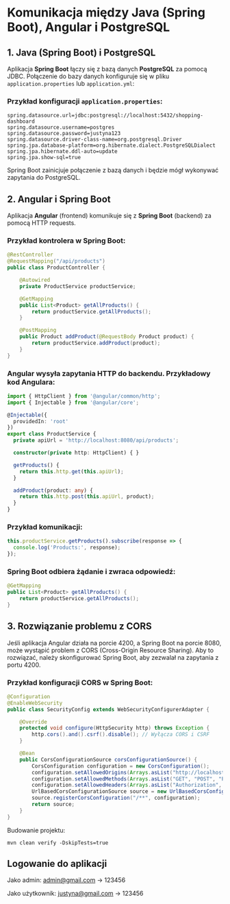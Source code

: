 # Komunikacja między Java (Spring Boot), Angular i PostgreSQL

## 1. Java (Spring Boot) i PostgreSQL

Aplikacja **Spring Boot** łączy się z bazą danych **PostgreSQL** za pomocą JDBC. Połączenie do bazy danych konfiguruje się w pliku `application.properties` lub `application.yml`:

### Przykład konfiguracji `application.properties`:
```properties
spring.datasource.url=jdbc:postgresql://localhost:5432/shopping-dashboard
spring.datasource.username=postgres
spring.datasource.password=justyna123
spring.datasource.driver-class-name=org.postgresql.Driver
spring.jpa.database-platform=org.hibernate.dialect.PostgreSQLDialect
spring.jpa.hibernate.ddl-auto=update
spring.jpa.show-sql=true
```

Spring Boot zainicjuje połączenie z bazą danych i będzie mógł wykonywać zapytania do PostgreSQL.

## 2. Angular i Spring Boot

Aplikacja **Angular** (frontend) komunikuje się z **Spring Boot** (backend) za pomocą HTTP requests.


### Przykład kontrolera w Spring Boot:
```java
@RestController
@RequestMapping("/api/products")
public class ProductController {

    @Autowired
    private ProductService productService;

    @GetMapping
    public List<Product> getAllProducts() {
        return productService.getAllProducts();
    }

    @PostMapping
    public Product addProduct(@RequestBody Product product) {
        return productService.addProduct(product);
    }
}
```

### Angular wysyła zapytania HTTP do backendu. Przykładowy kod Angulara:

```typescript
import { HttpClient } from '@angular/common/http';
import { Injectable } from '@angular/core';

@Injectable({
  providedIn: 'root'
})
export class ProductService {
  private apiUrl = 'http://localhost:8080/api/products';

  constructor(private http: HttpClient) { }

  getProducts() {
    return this.http.get(this.apiUrl);
  }

  addProduct(product: any) {
    return this.http.post(this.apiUrl, product);
  }
}
```

### Przykład komunikacji:

```typescript
this.productService.getProducts().subscribe(response => {
  console.log('Products:', response);
});
```

### Spring Boot odbiera żądanie i zwraca odpowiedź:

```java
@GetMapping
public List<Product> getAllProducts() {
    return productService.getAllProducts();
}
```

## 3. Rozwiązanie problemu z CORS

Jeśli aplikacja Angular działa na porcie 4200, a Spring Boot na porcie 8080, może wystąpić problem z CORS (Cross-Origin Resource Sharing). Aby to rozwiązać, należy skonfigurować Spring Boot, aby zezwalał na zapytania z portu 4200.

### Przykład konfiguracji CORS w Spring Boot:

```java
@Configuration
@EnableWebSecurity
public class SecurityConfig extends WebSecurityConfigurerAdapter {

    @Override
    protected void configure(HttpSecurity http) throws Exception {
        http.cors().and().csrf().disable(); // Wyłącza CORS i CSRF
    }

    @Bean
    public CorsConfigurationSource corsConfigurationSource() {
        CorsConfiguration configuration = new CorsConfiguration();
        configuration.setAllowedOrigins(Arrays.asList("http://localhost:4200"));
        configuration.setAllowedMethods(Arrays.asList("GET", "POST", "PUT", "DELETE"));
        configuration.setAllowedHeaders(Arrays.asList("Authorization", "Content-Type"));
        UrlBasedCorsConfigurationSource source = new UrlBasedCorsConfigurationSource();
        source.registerCorsConfiguration("/**", configuration);
        return source;
    }
}
```

Budowanie projektu:

`mvn clean verify -DskipTests=true`


## Logowanie do aplikacji

Jako admin: admin@gmail.com -> 123456

Jako użytkownik: justyna@gmail.com -> 123456